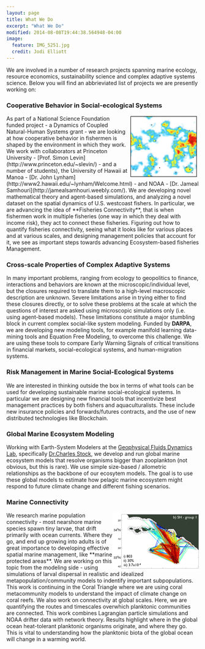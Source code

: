 ```yaml
---
layout: page
title: What We Do
excerpt: "What We Do"
modified: 2014-08-08T19:44:38.564948-04:00
image:
  feature: IMG_5251.jpg
  credit: Jodi Elliott
---
```


We are involved in a number of research projects spanning marine ecology, resource  economics, sustainability science and complex adaptive systems science. Below you will find an abbrieviated list of projects we are presently working on:

### Cooperative Behavior in Social-ecological Systems
<img style="float: right" src="abm.png" hspace="5" width="35%" />
As part of a National Science Foundation funded project - a Dynamics of Coupled Natural-Human      Systems grant - we are looking at how cooperative behavior in fishermen is shaped by the environment in which they work. We work with collaborators at Princeton University - [Prof. Simon Levin](http://www.princeton.edu/~slevin/) - and a number of students), the University of Hawaii at Manoa - [Dr. John Lynham](http://www2.hawaii.edu/~lynham/Welcome.html) - and NOAA - [Dr. Jameal Samhouri](http://jamealsamhouri.weebly.com/). We are developing novel mathematical theory and agent-based simulations, and analyzing a novel dataset on the spatial dynamics of U.S. westcoast fishers. In particular, we are advancing the idea of **Fisheries Connectivity**, that is when fishermen work in multiple fisheries (one way in which they deal with income risk), they act to connect these fisheries. Figuring out how to quantify fisheries connectivity, seeing what it looks like for various places and at various scales, and designing management policies that account for it, we see as important steps towards advancing Ecosystem-based fisheries Management.

### Cross-scale Properties of Complex Adaptive Systems
In many important problems, ranging from ecology to geopolitics to finance, interactions and behaviors are known at the microscopic/individual level, but the closures required to translate them to a high-level macroscopic description are unknown. Severe limitations arise in trying either to find these closures directly, or to solve these problems at the scale at which the questions of interest are asked using microscopic simulations only (i.e. using agent-based models). These limitations constitute a major stumbling block in current complex social-like system modeling. Funded by **DARPA**, we are developing new modeling tools, for example manifold learning data-mining tools and Equation Free Modeling, to overcome this challenge. We are using these tools to compare Early Warning Signals of critical transitions in financial markets, social-ecological systems, and human-migration systems. 

### Risk Management in Marine Social-Ecological Systems
We are interested in thinking outside the box in terms of what tools can be used for developing sustainable marine social-ecological systems. In particular we are designing new financial tools that incentivize best management practices by both fishers and aquaculturalists. These include new insurance policies and forwards/futures contracts, and the use of new distributed technologies like Blockchain.

### Global Marine Ecosystem Modeling
Working with Earth-System Modelers at the [Geophysical Fluids Dynamics  Lab](http://www.gfdl.noaa.gov/), specifically [Dr.Charles Stock](http://www.gfdl.noaa.gov/charles-stock-homepage), we develop and run global marine ecosystem models that resolve organisms bigger than zooplankton (not obvious, but this is rare). We use simple size-based / allometric relationships as the backbone of our ecosytem models. The goal is to use these global models to estimate how pelagic marine ecosystem might respond to future climate change and different fishing scenarios.

###  Marine Connectivity
<img style="float: right" src="scb.png" width="45%" />
We research marine population connectivity - most nearshore marine species spawn  tiny larvae, that drift primarily with ocean currents. Where they go, and end up growing into adults is of great importance to developing effective spatial marine management, like **marine protected areas**. We are working on this topic from the modeling side - using simulations of larval dispersal in realistic and idealized metapopulation/community models to indentify important subpopulations. This work is continuing in the Coral Triangle where we are using coral metacommunity models to understand the impact of climate change on coral reefs. We also work on connectivity at global scales. Here, we are quantifying the routes and timescales overwhich planktonic communities are connected. This work combines Lagrangian particle simulations and NOAA drifter data with network theory. Results highlight where in the global ocean heat-tolerant planktonic organisms originate, and where they go. This is vital to understanding how the planktonic biota of the global ocean will change in a warming world.

